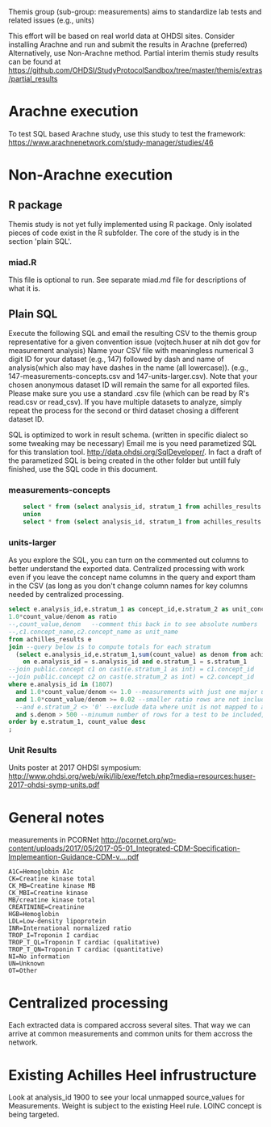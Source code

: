 Themis group (sub-group: measurements) aims to standardize lab tests and related issues (e.g., units)

This effort will be based on real world data at OHDSI sites.
Consider installing Arachne and run and submit the results in Arachne (preferred)
Alternatively, use Non-Arachne method.
Partial interim themis study results can be found at https://github.com/OHDSI/StudyProtocolSandbox/tree/master/themis/extras/partial_results



# Arachne execution
To test SQL based Arachne study, use this study to test the framework: https://www.arachnenetwork.com/study-manager/studies/46

# Non-Arachne execution


## R package
Themis study is not yet fully implemented using R package. Only isolated pieces of code exist in the R subfolder. The core of the study is in the section 'plain SQL'.


### miad.R
This file is optional to run. See separate miad.md file for descriptions of what it is.

## Plain SQL


Execute the following SQL and email the resulting CSV to the themis group representative for a given convention issue (vojtech.huser at nih dot gov for measurement analysis)
Name your CSV file with meaningless numerical 3 digit ID for your dataset (e.g., 147) followed by dash and name of analysis(which also may have dashes in the name (all lowercase)). (e.g., 147-measurements-concepts.csv and 147-units-larger.csv). Note that your chosen anonymous dataset ID will remain the same for all exported files. Please make sure you use a standard .csv file (which can be read by R's read.csv or read_csv). If you have multiple datasets to analyze, simply repeat the process for the second or third dataset chosing a different dataset ID.

SQL is optimized to work in result schema. (written in specific dialect so some tweaking may be necessary)
Email me is you need parametized SQL for this translation tool. http://data.ohdsi.org/SqlDeveloper/. In fact a draft of the parametized SQL is being created in the other folder but untill fuly finished, use the SQL code in this document.

### measurements-concepts

```SQL
    select * from (select analysis_id, stratum_1 from achilles_results where analysis_id = 1800 and count_value > 500 order by count_value desc limit 200) a
    union
    select * from (select analysis_id, stratum_1 from achilles_results where analysis_id = 800 and count_value > 500 order by count_value desc limit 200) b
```


### units-larger

As you explore the SQL, you can turn on the commented out columns to better understand the exported data. Centralized processing with work even if you leave the concept name columns in the query and export tham in the CSV (as long as you don't change column names for key columns needed by centralized processing.

```SQL
select e.analysis_id,e.stratum_1 as concept_id,e.stratum_2 as unit_concept_id,
1.0*count_value/denom as ratio
--,count_value,denom   --comment this back in to see absolute numbers
--,c1.concept_name,c2.concept_name as unit_name
from achilles_results e 
join --query below is to compute totals for each stratum
  (select e.analysis_id,e.stratum_1,sum(count_value) as denom from achilles_results e where analysis_id in (1807) group by e.analysis_id,e.stratum_1) s 
    on e.analysis_id = s.analysis_id and e.stratum_1 = s.stratum_1
--join public.concept c1 on cast(e.stratum_1 as int) = c1.concept_id  
--join public.concept c2 on cast(e.stratum_2 as int) = c2.concept_id 
where e.analysis_id in (1807) 
  and 1.0*count_value/denom <= 1.0 --measurements with just one major unit are excluded to minimize the sharing
  and 1.0*count_value/denom >= 0.02 --smaller ratio rows are not included in the extract
  --and e.stratum_2 <> '0' --exclude data where unit is not mapped to a formal concept
  and s.denom > 500 --minumum number of rows for a test to be included, tweak this up to reduce the size of shared data
order by e.stratum_1, count_value desc
;
```


### Unit Results

Units poster at 2017 OHDSI symposium: http://www.ohdsi.org/web/wiki/lib/exe/fetch.php?media=resources:huser-2017-ohdsi-symp-units.pdf


# General notes

measurements in PCORNet
http://pcornet.org/wp-content/uploads/2017/05/2017-05-01_Integrated-CDM-Specification-Implemeantion-Guidance-CDM-v....pdf

```
A1C=Hemoglobin A1c
CK=Creatine kinase total
CK_MB=Creatine kinase MB
CK_MBI=Creatine kinase
MB/creatine kinase total
CREATININE=Creatinine
HGB=Hemoglobin
LDL=Low-density lipoprotein
INR=International normalized ratio
TROP_I=Troponin I cardiac
TROP_T_QL=Troponin T cardiac (qualitative)
TROP_T_QN=Troponin T cardiac (quantitative)
NI=No information
UN=Unknown
OT=Other
```



# Centralized processing

Each extracted data is compared accross several sites. That way we can arrive at common measurements and common units for them accross the network.

# Existing Achilles Heel infrustructure

Look at analysis_id 1900 to see your local unmapped source_values for Measurements.
Weight is subject to the existing Heel rule. LOINC concept is being targeted.
